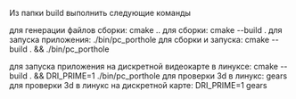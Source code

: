 Из папки build выполнить следующие команды

для генерации файлов сборки: cmake ..
для сборки: cmake --build .
для запуска приложения: ./bin/pc_porthole
для сборки и запуска: cmake --build . && ./bin/pc_porthole 


для запуска приложения на дискретной видеокарте в линуксе: cmake --build . && DRI_PRIME=1 ./bin/pc_porthole 
для проверки 3d в линукс: gears
для проверки 3d в линукс на дискретной карте: DRI_PRIME=1 gears

